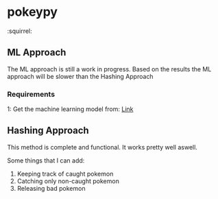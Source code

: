 # pokeypy
:squirrel:

## ML Approach
The ML approach is still a work in progress. Based on the results the ML approach will be slower than the Hashing Approach

### Requirements 
1: Get the machine learning model from: [Link](https://www.kaggle.com/kwisatzhaderach/inceptionv3-pokemon-modelweights#InceptionV3_Pokemon.h5)

## Hashing Approach
This method is complete and functional. It works pretty well aswell.

Some things that I can add:

1. Keeping track of caught pokemon
2. Catching only non-caught pokemon
3. Releasing bad pokemon